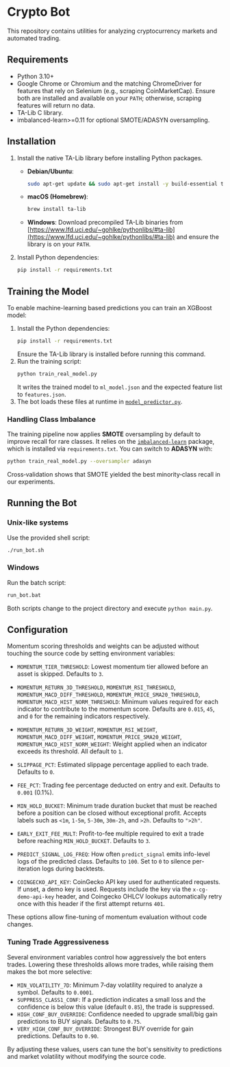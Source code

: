 # Crypto Bot

This repository contains utilities for analyzing cryptocurrency markets and automated trading.

## Requirements

- Python 3.10+
- Google Chrome or Chromium and the matching ChromeDriver for features that rely on Selenium (e.g., scraping CoinMarketCap). Ensure both are installed and available on your `PATH`; otherwise, scraping features will return no data.
- TA-Lib C library.
- imbalanced-learn>=0.11 for optional SMOTE/ADASYN oversampling.

## Installation

1. Install the native TA-Lib library before installing Python packages.
   - **Debian/Ubuntu**:
     ```bash
     sudo apt-get update && sudo apt-get install -y build-essential ta-lib
     ```
   - **macOS (Homebrew)**:
     ```bash
     brew install ta-lib
     ```
   - **Windows**: Download precompiled TA-Lib binaries from [https://www.lfd.uci.edu/~gohlke/pythonlibs/#ta-lib](https://www.lfd.uci.edu/~gohlke/pythonlibs/#ta-lib) and ensure the library is on your `PATH`.

2. Install Python dependencies:
   ```bash
   pip install -r requirements.txt
   ```

## Training the Model

To enable machine-learning based predictions you can train an XGBoost model:

1. Install the Python dependencies:
   ```bash
   pip install -r requirements.txt
   ```
   Ensure the TA-Lib library is installed before running this command.
2. Run the training script:
   ```bash
   python train_real_model.py
   ```
   It writes the trained model to `ml_model.json` and the expected feature list to `features.json`.
3. The bot loads these files at runtime in [`model_predictor.py`](model_predictor.py).

### Handling Class Imbalance

The training pipeline now applies **SMOTE** oversampling by default to
improve recall for rare classes. It relies on the [`imbalanced-learn`](https://imbalanced-learn.org/) package,
which is installed via `requirements.txt`. You can switch to **ADASYN** with:

```bash
python train_real_model.py --oversampler adasyn
```
Cross‑validation shows that SMOTE yielded the best minority‑class recall in
our experiments.

## Running the Bot

### Unix-like systems
Use the provided shell script:

```bash
./run_bot.sh
```

### Windows
Run the batch script:

```cmd
run_bot.bat
```

Both scripts change to the project directory and execute `python main.py`.

## Configuration

Momentum scoring thresholds and weights can be adjusted without touching the
source code by setting environment variables:

- `MOMENTUM_TIER_THRESHOLD`: Lowest momentum tier allowed before an asset is
  skipped. Defaults to `3`.
- `MOMENTUM_RETURN_3D_THRESHOLD`, `MOMENTUM_RSI_THRESHOLD`,
  `MOMENTUM_MACD_DIFF_THRESHOLD`, `MOMENTUM_PRICE_SMA20_THRESHOLD`,
  `MOMENTUM_MACD_HIST_NORM_THRESHOLD`: Minimum values required for each
  indicator to contribute to the momentum score. Defaults are `0.015`, `45`,
  and `0` for the remaining indicators respectively.
- `MOMENTUM_RETURN_3D_WEIGHT`, `MOMENTUM_RSI_WEIGHT`,
  `MOMENTUM_MACD_DIFF_WEIGHT`, `MOMENTUM_PRICE_SMA20_WEIGHT`,
  `MOMENTUM_MACD_HIST_NORM_WEIGHT`: Weight applied when an indicator exceeds
  its threshold. All default to `1`.
- `SLIPPAGE_PCT`: Estimated slippage percentage applied to each trade. Defaults to `0`.
- `FEE_PCT`: Trading fee percentage deducted on entry and exit. Defaults to `0.001` (0.1%).
- `MIN_HOLD_BUCKET`: Minimum trade duration bucket that must be reached before a
  position can be closed without exceptional profit. Accepts labels such as
  `<1m`, `1-5m`, `5-30m`, `30m-2h`, and `>2h`. Defaults to `">2h"`.
- `EARLY_EXIT_FEE_MULT`: Profit-to-fee multiple required to exit a trade before
  reaching `MIN_HOLD_BUCKET`. Defaults to `3`.

- `PREDICT_SIGNAL_LOG_FREQ`: How often `predict_signal` emits info-level logs
  of the predicted class. Defaults to `100`. Set to `0` to silence per-iteration
  logs during backtests.
- `COINGECKO_API_KEY`: CoinGecko API key used for authenticated requests.
  If unset, a demo key is used. Requests include the key via the
  `x-cg-demo-api-key` header, and Coingecko OHLCV lookups automatically retry
  once with this header if the first attempt returns `401`.

These options allow fine-tuning of momentum evaluation without code changes.

### Tuning Trade Aggressiveness

Several environment variables control how aggressively the bot enters trades.
Lowering these thresholds allows more trades, while raising them makes the bot
more selective:

- `MIN_VOLATILITY_7D`: Minimum 7‑day volatility required to analyze a symbol.
  Defaults to `0.0001`.
- `SUPPRESS_CLASS1_CONF`: If a prediction indicates a small loss and the
  confidence is below this value (default `0.85`), the trade is suppressed.
- `HIGH_CONF_BUY_OVERRIDE`: Confidence needed to upgrade small/big gain
  predictions to BUY signals. Defaults to `0.75`.
- `VERY_HIGH_CONF_BUY_OVERRIDE`: Strongest BUY override for gain predictions.
  Defaults to `0.90`.

By adjusting these values, users can tune the bot's sensitivity to predictions
and market volatility without modifying the source code.

